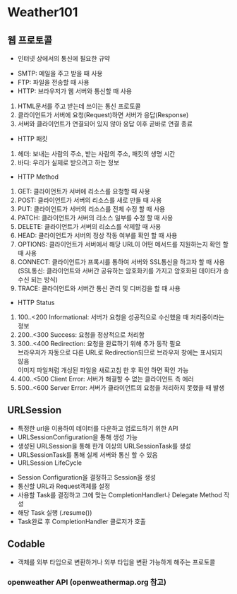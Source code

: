 # Weather101

## 웹 프로토콜
 - 인터넷 상에서의 통신에 필요한 규약
  * SMTP: 메일을 주고 받을 때 사용
  * FTP: 파일을 전송할 때 사용
  * HTTP: 브라우저가 웹 서버와 통신할 때 사용
   1) HTML문서를 주고 받는데 쓰이는 통신 프로토콜
   2) 클라이언트가 서버에 요청(Request)하면 서버가 응답(Response)
   3) 서버와 클라이언트가 연결되어 있지 않아 응답 이후 곧바로 연결 종료
  * HTTP 패킷
   1) 헤더: 보내는 사람의 주소, 받는 사람의 주소, 패킷의 생명 시간
   2) 바디: 우리가 실제로 받으려고 하는 정보
  * HTTP Method
   1) GET: 클라이언트가 서버에 리소스를 요청할 때 사용
   2) POST: 클라이언트가 서버의 리소스를 새로 만들 때 사용
   3) PUT: 클라이언트가 서버의 리소스를 전체 수정 할 때 사용
   4) PATCH: 클라이언트가 서버의 리소스 일부를 수정 할 때 사용
   5) DELETE: 클라이언트가 서버의 리소스를 삭제할 때 사용
   6) HEAD: 클라이언트가 서버의 정상 작동 여부를 확인 할 때 사용
   7) OPTIONS: 클라이언트가 서버에서 해당 URL이 어떤 메서드를 지원하는지 확인 할 때 사용
   8) CONNECT: 클라이언트가 프록시를 통하여 서버와 SSL통신을 하고자 할 때 사용  (SSL통신: 클라이언트와 서버간 공유하는 암호화키를 가지고 암호화된 데이터가 송수신 되는 방식)
   9) TRACE: 클라이언트와 서버간 통신 관리 및 디버깅을 할 때 사용
  * HTTP Status
   1) 100..<200 Informational: 서버가 요청을 성공적으로 수신했을 때 처리중이라는 정보
   2) 200..<300 Success: 요청을 정상적으로 처리함
   3) 300..<400 Redirection: 요청을 완료하기 위해 추가 동작 필요  
      브라우저가 자동으로 다른 URL로 Redirection되므로 브라우저 창에는 표시되지 않음  
      이미지 파일처럼 개싱된 파일을 새로고침 한 후 확인 하면 확인 가능
   4) 400..<500 Client Error: 서버가 해결할 수 없는 클라이언트 측 에러
   5) 500..<600 Server Error: 서버가 클라이언트의 요청을 처리하지 못했을 때 발생
   
## URLSession
 - 특정한 url을 이용하여 데이터를 다운하고 업로드하기 위한 API
 - URLSessionConfiguration을 통해 생성 가능
 - 생성된 URLSession을 통해 한개 이상의 URLSessionTask를 생성
 - URLSessionTask를 통해 실제 서버와 통신 할 수 있음
 - URLSession LifeCycle
  * Session Configuration을 결정하고 Session을 생성
  * 통신할 URL과 Request객체를 설정
  * 사용할 Task를 결정하고 그에 맞는 CompletionHandler나 Delegate Method 작성
  * 해당 Task 실행 (.resume())
  * Task완료 후 CompletionHandler 클로저가 호출

## Codable
 - 객체를 외부 타입으로 변환하거나 외부 타입을 변환 가능하게 해주는 프로토콜

### openweather API (openweathermap.org 참고)
